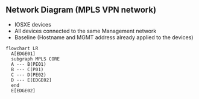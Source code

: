 ## Network Diagram (MPLS VPN network)

- IOSXE devices
- All devices connected to the same Management network
- Baseline (Hostname and MGMT address already applied to the devices)

```mermaid
flowchart LR
  A[EDGE01]
  subgraph MPLS CORE
  A --- B(PE01)
  B --- C(P01)
  C --- D(PE02)
  D --- E[EDGE02]
  end
  E[EDGE02]
```
